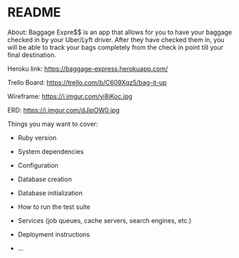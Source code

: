 # README


About: Baggage Expre$$ is an app that allows for you to have your baggage checked in by your Uber/Lyft driver. After they have checked them in, you will be able to track your bags completely from the check in point till your final destination.


Heroku link: https://baggage-express.herokuapp.com/

Trello Board: https://trello.com/b/C609Xqz5/bag-it-up

Wireframe: https://i.imgur.com/yi8jKoc.jpg

ERD: https://i.imgur.com/dJipOW0.jpg




Things you may want to cover:

* Ruby version

* System dependencies

* Configuration

* Database creation

* Database initialization

* How to run the test suite

* Services (job queues, cache servers, search engines, etc.)

* Deployment instructions

* ...
